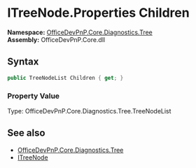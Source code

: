 # ITreeNode.Properties Children
  

**Namespace:** [OfficeDevPnP.Core.Diagnostics.Tree](OfficeDevPnP.Core.Diagnostics.Tree.md)  
**Assembly:** OfficeDevPnP.Core.dll  
## Syntax
```C#
public TreeNodeList Children { get; }
```

### Property Value
Type: OfficeDevPnP.Core.Diagnostics.Tree.TreeNodeList  

## See also
- [OfficeDevPnP.Core.Diagnostics.Tree](OfficeDevPnP.Core.Diagnostics.Tree.md)
- [ITreeNode](OfficeDevPnP.Core.Diagnostics.Tree.ITreeNode.md) 
